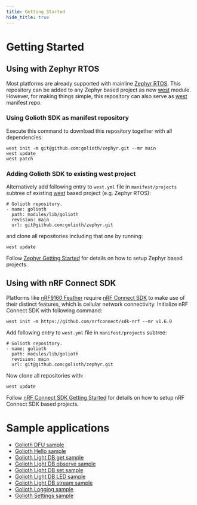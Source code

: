 ```yaml
---
title: Getting Started
hide_title: true
---
```

# Getting Started

## Using with Zephyr RTOS

Most platforms are already supported with mainline [Zephyr
RTOS](https://www.zephyrproject.org/). This repository can be added to
any Zephyr based project as new
[west](https://docs.zephyrproject.org/latest/guides/west/index.html)
module. However, for making things simple, this repository can also
serve as
[west](https://docs.zephyrproject.org/latest/guides/west/index.html)
manifest repo.

### Using Golioth SDK as manifest repository

Execute this command to download this repository together with all
dependencies:

``` {.console}
west init -m git@github.com:golioth/zephyr.git --mr main
west update
west patch
```

### Adding Golioth SDK to existing west project

Alternatively add following entry to `west.yml` file in
`manifest/projects` subtree of existing
[west](https://docs.zephyrproject.org/latest/guides/west/index.html)
based project (e.g. Zephyr RTOS):

``` {.yaml}
# Golioth repository.
- name: golioth
  path: modules/lib/golioth
  revision: main
  url: git@github.com:golioth/zephyr.git
```

and clone all repositories including that one by running:

``` {.console}
west update
```

Follow [Zephyr Getting
Started](https://docs.zephyrproject.org/latest/getting_started/index.html)
for details on how to setup Zephyr based projects.

## Using with nRF Connect SDK

Platforms like [nRF9160
Feather](https://www.jaredwolff.com/store/nrf9160-feather/) require [nRF
Connect
SDK](https://www.nordicsemi.com/Software-and-tools/Software/nRF-Connect-SDK)
to make use of their distinct features, which is cellular network
connectivity. Initialize nRF Connect SDK with following command:

``` {.console}
west init -m https://github.com/nrfconnect/sdk-nrf --mr v1.6.0
```

Add following entry to `west.yml` file in `manifest/projects` subtree:

``` {.yaml}
# Golioth repository.
- name: golioth
  path: modules/lib/golioth
  revision: main
  url: git@github.com:golioth/zephyr.git
```

Now clone all repositories with:

``` {.console}
west update
```

Follow [nRF Connect SDK Getting
Started](https://developer.nordicsemi.com/nRF_Connect_SDK/doc/latest/nrf/gs_installing.html)
for details on how to setup nRF Connect SDK based projects.

# Sample applications

-   [Golioth DFU sample](/docs/reference/zephyr-sdk/samples/dfu)
-   [Golioth Hello sample](/docs/reference/zephyr-sdk/samples/hello)
-   [Golioth Light DB get sample](/docs/reference/zephyr-sdk/samples/lightdb/get)
-   [Golioth Light DB observe
    sample](/docs/reference/zephyr-sdk/samples/lightdb/observe)
-   [Golioth Light DB set sample](/docs/reference/zephyr-sdk/samples/lightdb/set)
-   [Golioth Light DB LED sample](/docs/reference/zephyr-sdk/samples/lightdb_led)
-   [Golioth Light DB stream sample](/docs/reference/zephyr-sdk/samples/lightdb_stream)
-   [Golioth Logging sample](/docs/reference/zephyr-sdk/samples/logging)
-   [Golioth Settings sample](/docs/reference/zephyr-sdk/samples/settings)
